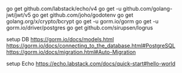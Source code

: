 go get github.com/labstack/echo/v4
go get -u github.com/golang-jwt/jwt/v5
go get github.com/joho/godotenv
go get golang.org/x/crypto/bcrypt
go get -u gorm.io/gorm
go get -u gorm.io/driver/postgres
go get github.com/sirupsen/logrus




setup DB
https://gorm.io/docs/models.html
https://gorm.io/docs/connecting_to_the_database.html#PostgreSQL
https://gorm.io/docs/migration.html#Auto-Migration


setup Echo
https://echo.labstack.com/docs/quick-start#hello-world
